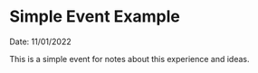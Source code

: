 # Simple Event Example
Date: 11/01/2022

This is a simple event for notes about this experience and ideas.
